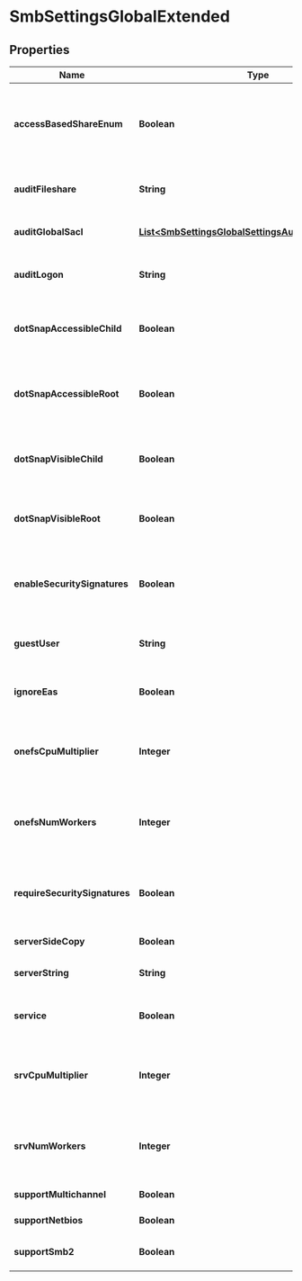 
# SmbSettingsGlobalExtended

## Properties
Name | Type | Description | Notes
------------ | ------------- | ------------- | -------------
**accessBasedShareEnum** | **Boolean** | Only enumerate files and folders the requesting user has access to. |  [optional]
**auditFileshare** | **String** | Specify level of file share audit events to log. |  [optional]
**auditGlobalSacl** | [**List&lt;SmbSettingsGlobalSettingsAuditGlobalSaclItem&gt;**](SmbSettingsGlobalSettingsAuditGlobalSaclItem.md) | Specifies a list of permissions to audit. |  [optional]
**auditLogon** | **String** | Specify the level of logon audit events to log. |  [optional]
**dotSnapAccessibleChild** | **Boolean** | Allow access to .snapshot directories in share subdirectories. |  [optional]
**dotSnapAccessibleRoot** | **Boolean** | Allow access to the .snapshot directory in the root of the share. |  [optional]
**dotSnapVisibleChild** | **Boolean** | Show .snapshot directories in share subdirectories. |  [optional]
**dotSnapVisibleRoot** | **Boolean** | Show the .snapshot directory in the root of a share. |  [optional]
**enableSecuritySignatures** | **Boolean** | Indicates whether the server supports signed SMB packets. |  [optional]
**guestUser** | **String** | Specifies the fully-qualified user to use for guest access. |  [optional]
**ignoreEas** | **Boolean** | Specify whether to ignore EAs on files. |  [optional]
**onefsCpuMultiplier** | **Integer** | Specify the number of OneFS driver worker threads per CPU. |  [optional]
**onefsNumWorkers** | **Integer** | Set the maximum number of OneFS driver worker threads. |  [optional]
**requireSecuritySignatures** | **Boolean** | Indicates whether the server requires signed SMB packets. |  [optional]
**serverSideCopy** | **Boolean** | Enable Server Side Copy. |  [optional]
**serverString** | **String** | Provides a description of the server. |  [optional]
**service** | **Boolean** | Specify whether service is enabled. |  [optional]
**srvCpuMultiplier** | **Integer** | Specify the number of SRV service worker threads per CPU. |  [optional]
**srvNumWorkers** | **Integer** | Set the maximum number of SRV service worker threads. |  [optional]
**supportMultichannel** | **Boolean** | Support multichannel. |  [optional]
**supportNetbios** | **Boolean** | Support NetBIOS. |  [optional]
**supportSmb2** | **Boolean** | Support the SMB2 protocol on the server. |  [optional]



